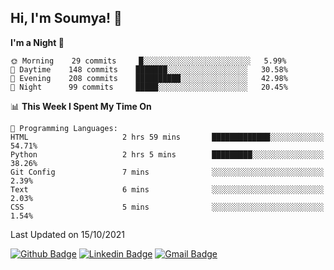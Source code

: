 ## Hi, I'm Soumya! 👋

<!--START_SECTION:waka-->
**I'm a Night 🦉** 

```text
🌞 Morning    29 commits     █░░░░░░░░░░░░░░░░░░░░░░░░   5.99% 
🌆 Daytime    148 commits    ███████░░░░░░░░░░░░░░░░░░   30.58% 
🌃 Evening    208 commits    ██████████░░░░░░░░░░░░░░░   42.98% 
🌙 Night      99 commits     █████░░░░░░░░░░░░░░░░░░░░   20.45%

```


📊 **This Week I Spent My Time On** 

```text
💬 Programming Languages: 
HTML                     2 hrs 59 mins       █████████████░░░░░░░░░░░░   54.71% 
Python                   2 hrs 5 mins        █████████░░░░░░░░░░░░░░░░   38.26% 
Git Config               7 mins              ░░░░░░░░░░░░░░░░░░░░░░░░░   2.39% 
Text                     6 mins              ░░░░░░░░░░░░░░░░░░░░░░░░░   2.03% 
CSS                      5 mins              ░░░░░░░░░░░░░░░░░░░░░░░░░   1.54%

```


 Last Updated on 15/10/2021
<!--END_SECTION:waka-->

[![Github Badge](https://img.shields.io/badge/-rubyruins-grey?style=for-the-badge&logo=github&logoColor=white&link=https://github.com/rubyruins/)](https://www.github.com/rubyruins/) 
[![Linkedin Badge](https://img.shields.io/badge/-Soumya%20Parekh-0072b1?style=for-the-badge&logo=Linkedin&logoColor=white&link=https://www.linkedin.com/in/Soumya-Parekh/)](https://www.linkedin.com/in/Soumya-Parekh/) 
[![Gmail Badge](https://img.shields.io/badge/-soumya.parekh@somaiya.edu-c14438?style=for-the-badge&logo=Gmail&logoColor=white&link=mailto:soumya.parekh@somaiya.edu)](mailto:soumya.parekh@somaiya.edu) 
